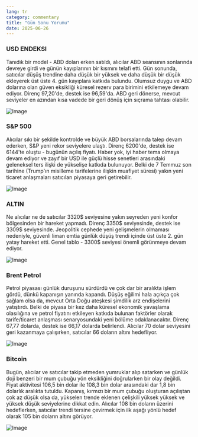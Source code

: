 ```yaml
---
lang: tr
category: commentary
title: "Gün Sonu Yorumu"
date: 2025-06-26
---
```


### USD ENDEKSI

Tanıdık bir model - ABD doları erken satıldı, alıcılar ABD seansının sonlarında devreye girdi ve günün kayıplarının bir kısmını telafi etti. Gün sonunda, satıcılar düşüş trendine daha düşük bir yüksek ve daha düşük bir düşük ekleyerek üst üste 4. gün kayıplara katkıda bulundu. Olumsuz duygu ve ABD dolarına olan güven eksikliği küresel rezerv para birimini etkilemeye devam ediyor. Direnç 97,20'de, destek ise 96,59'da. ABD geri dönerse, mevcut seviyeler en azından kısa vadede bir geri dönüş için sıçrama tahtası olabilir.

![Image](https://markleighedu.github.io/img/Jun-2025/26-Jun-2025/usdindex.jpg)

### S&P 500

Alıcılar sıkı bir şekilde kontrolde ve büyük ABD borsalarında talep devam ederken, S&P yeni rekor seviyelere ulaştı. Direnç 6200'de, destek ise 6144'te oluştu - bugünün açılış fiyatı. Haber yok, iyi haber tema olmaya devam ediyor ve zayıf bir USD ile güçlü hisse senetleri arasındaki geleneksel ters ilişki de yükselişe katkıda bulunuyor. Belki de 7 Temmuz son tarihine (Trump'ın misilleme tarifelerine ilişkin muafiyet süresi) yakın yeni ticaret anlaşmaları satıcıları piyasaya geri getirebilir.

![Image](https://markleighedu.github.io/img/Jun-2025/26-Jun-2025/sp500.jpg)

### ALTIN

Ne alıcılar ne de satıcılar 3320$ seviyesine yakın seyreden yeni konfor bölgesinden bir hareket yapmadı. Direnç 3350$ seviyesinde, destek ise 3309$ seviyesinde. Jeopolitik cephede yeni gelişmelerin olmaması nedeniyle, güvenli liman emtia günlük düşüş trendi içinde üst üste 2. gün yatay hareket etti. Genel tablo - 3300$ seviyesi önemli görünmeye devam ediyor.

![Image](https://markleighedu.github.io/img/Jun-2025/26-Jun-2025/gold.jpg)

### Brent Petrol

Petrol piyasası günlük duruşunu sürdürdü ve çok dar bir aralıkta işlem gördü, dünkü kapanışın yanında kapandı. Düşüş eğilimi hala açıkça çok sağlam olsa da, mevcut Orta Doğu ateşkesi şimdilik arz endişelerini yatıştırdı. Belki de piyasa bir kez daha küresel ekonomik yavaşlama olasılığına ve petrol fiyatını etkileyen katkıda bulunan faktörler olarak tarife/ticaret anlaşması senaryosundaki yeni bölüme odaklanacaktır. Direnç 67,77 dolarda, destek ise 66,17 dolarda belirlendi. Alıcılar 70 dolar seviyesini geri kazanmaya çalışırken, satıcılar 66 doların altını hedefliyor.

![Image](https://markleighedu.github.io/img/Jun-2025/26-Jun-2025/brentoil.jpg)

### Bitcoin

Bugün, alıcılar ve satıcılar takip etmeden yumruklar alıp satarken ve günlük doji benzeri bir mum çubuğu yön eksikliğini doğrularken bir olay değildi. Fiyat aktivitesi 106,5 bin dolar ile 108,3 bin dolar arasındaki dar 1,8 bin dolarlık aralıkta tutuldu. Kapanış, kırmızı bir mum çubuğu oluşturan açılıştan çok az düşük olsa da, yükselen trende eklenen çelişkili yüksek yüksek ve yüksek düşük seviyelerine dikkat edin. Alıcılar 108 bin doların üzerini hedeflerken, satıcılar trendi tersine çevirmek için ilk aşağı yönlü hedef olarak 105 bin doların altını görüyor.

![Image](https://markleighedu.github.io/img/Jun-2025/26-Jun-2025/bitcoin.jpg)

